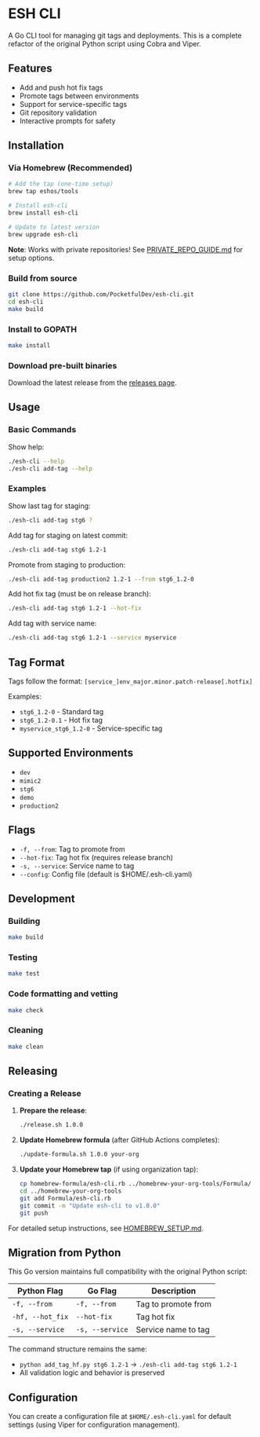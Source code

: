 # ESH CLI

A Go CLI tool for managing git tags and deployments. This is a complete refactor of the original Python script using Cobra and Viper.

## Features

- Add and push hot fix tags
- Promote tags between environments
- Support for service-specific tags
- Git repository validation
- Interactive prompts for safety

## Installation

### Via Homebrew (Recommended)

```bash
# Add the tap (one-time setup)
brew tap eshos/tools

# Install esh-cli
brew install esh-cli

# Update to latest version
brew upgrade esh-cli
```

**Note**: Works with private repositories! See [PRIVATE_REPO_GUIDE.md](PRIVATE_REPO_GUIDE.md) for setup options.

### Build from source

```bash
git clone https://github.com/PocketfulDev/esh-cli.git
cd esh-cli
make build
```

### Install to GOPATH

```bash
make install
```

### Download pre-built binaries

Download the latest release from the [releases page](https://github.com/PocketfulDev/esh-cli/releases).

## Usage

### Basic Commands

Show help:
```bash
./esh-cli --help
./esh-cli add-tag --help
```

### Examples

Show last tag for staging:
```bash
./esh-cli add-tag stg6 ?
```

Add tag for staging on latest commit:
```bash
./esh-cli add-tag stg6 1.2-1
```

Promote from staging to production:
```bash
./esh-cli add-tag production2 1.2-1 --from stg6_1.2-0
```

Add hot fix tag (must be on release branch):
```bash
./esh-cli add-tag stg6 1.2-1 --hot-fix
```

Add tag with service name:
```bash
./esh-cli add-tag stg6 1.2-1 --service myservice
```

## Tag Format

Tags follow the format: `[service_]env_major.minor.patch-release[.hotfix]`

Examples:
- `stg6_1.2-0` - Standard tag
- `stg6_1.2-0.1` - Hot fix tag
- `myservice_stg6_1.2-0` - Service-specific tag

## Supported Environments

- `dev`
- `mimic2`
- `stg6`
- `demo`
- `production2`

## Flags

- `-f, --from`: Tag to promote from
- `--hot-fix`: Tag hot fix (requires release branch)
- `-s, --service`: Service name to tag
- `--config`: Config file (default is $HOME/.esh-cli.yaml)

## Development

### Building

```bash
make build
```

### Testing

```bash
make test
```

### Code formatting and vetting

```bash
make check
```

### Cleaning

```bash
make clean
```

## Releasing

### Creating a Release

1. **Prepare the release**:
   ```bash
   ./release.sh 1.0.0
   ```

2. **Update Homebrew formula** (after GitHub Actions completes):
   ```bash
   ./update-formula.sh 1.0.0 your-org
   ```

3. **Update your Homebrew tap** (if using organization tap):
   ```bash
   cp homebrew-formula/esh-cli.rb ../homebrew-your-org-tools/Formula/
   cd ../homebrew-your-org-tools
   git add Formula/esh-cli.rb
   git commit -m "Update esh-cli to v1.0.0"
   git push
   ```

For detailed setup instructions, see [HOMEBREW_SETUP.md](HOMEBREW_SETUP.md).

## Migration from Python

This Go version maintains full compatibility with the original Python script:

| Python Flag | Go Flag | Description |
|-------------|---------|-------------|
| `-f, --from` | `-f, --from` | Tag to promote from |
| `-hf, --hot_fix` | `--hot-fix` | Tag hot fix |
| `-s, --service` | `-s, --service` | Service name to tag |

The command structure remains the same:
- `python add_tag_hf.py stg6 1.2-1` → `./esh-cli add-tag stg6 1.2-1`
- All validation logic and behavior is preserved

## Configuration

You can create a configuration file at `$HOME/.esh-cli.yaml` for default settings (using Viper for configuration management).
